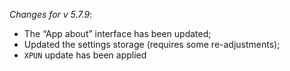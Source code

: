 _Changes for v 5.7.9_:
- The “App about” interface has been updated;
- Updated the settings storage (requires some re-adjustments);
- `XPUN` update has been applied
